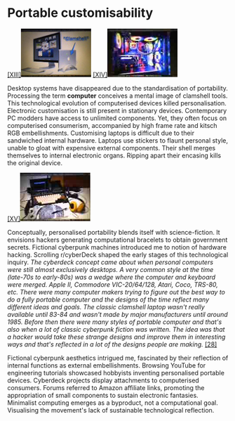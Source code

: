 # Portable customisability

<p><a href="#image-bibliography">[XIII]<img src="images/post16-1.jpg"></a> <a href="#image-bibliography">[XIV]<img src="images/post16-2.jpg"></a></p>

Desktop systems have disappeared due to the standardisation of portability. Processing the term **computer** conceives a mental image of clamshell tools. This technological evolution of computerised devices killed personalisation. Electronic customisation is still present in stationary devices. Contemporary PC modders have access to unlimited components. Yet, they often focus on computerised consumerism, accompanied by high frame rate and kitsch RGB embellishments. Customising laptops is difficult due to their sandwiched internal hardware. Laptops use stickers to flaunt personal style, unable to gloat with expensive external components. Their shell merges themselves to internal electronic organs. Ripping apart their encasing kills the original device. 

<p><a href="#image-bibliography">[XV]<img src="images/post16-3.jpg"></a></p>

Conceptually, personalised portability blends itself with science-fiction. It envisions hackers generating computational bracelets to obtain government secrets. Fictional cyberpunk machines introduced me to notion of hardware hacking. Scrolling r/cyberDeck shaped the early stages of this technological inquiry. *The cyberdeck concept came about when personal computers were still almost exclusively desktops. A very common style at the time (late-70s to early-80s) was a wedge where the computer and keyboard were merged. Apple II, Commodore VIC-20/64/128, Atari, Coco, TRS-80, etc. There were many computer makers trying to figure out the best way to do a fully portable computer and the designs of the time reflect many different ideas and goals. The classic clamshell laptop wasn't really available until 83-84 and wasn't made by major manufacturers until around 1985. Before then there were many styles of portable computer and that's also when a lot of classic cyberpunk fiction was written. The idea was that a hacker would take these strange designs and improve them in interesting ways and that's reflected in a lot of the designs people are making.* <a href="#bibliography">[28]</a> 



Fictional cyberpunk aesthetics intrigued me, fascinated by their reflection of internal functions as external embellishments. Browsing YouTube for engineering tutorials showcased hobbyists inventing personalised portable devices. Cyberdeck projects display attachments to computerised consumers. Forums referred to Amazon affiliate links, promoting the appropriation of small components to sustain electronic fantasies. Minimalist computing emerges as a byproduct, not a computational goal. Visualising the movement's lack of sustainable technological reflection.
